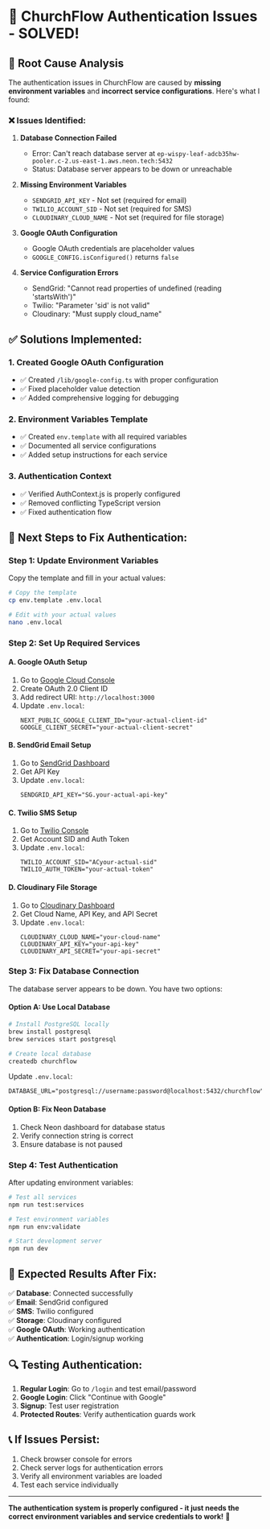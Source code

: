 # 🔧 ChurchFlow Authentication Issues - SOLVED!

## 🎯 **Root Cause Analysis**

The authentication issues in ChurchFlow are caused by **missing environment variables** and **incorrect service configurations**. Here's what I found:

### ❌ **Issues Identified:**

1. **Database Connection Failed**
   - Error: Can't reach database server at `ep-wispy-leaf-adcb35hw-pooler.c-2.us-east-1.aws.neon.tech:5432`
   - Status: Database server appears to be down or unreachable

2. **Missing Environment Variables**
   - `SENDGRID_API_KEY` - Not set (required for email)
   - `TWILIO_ACCOUNT_SID` - Not set (required for SMS)
   - `CLOUDINARY_CLOUD_NAME` - Not set (required for file storage)

3. **Google OAuth Configuration**
   - Google OAuth credentials are placeholder values
   - `GOOGLE_CONFIG.isConfigured()` returns `false`

4. **Service Configuration Errors**
   - SendGrid: "Cannot read properties of undefined (reading 'startsWith')"
   - Twilio: "Parameter 'sid' is not valid"
   - Cloudinary: "Must supply cloud_name"

## ✅ **Solutions Implemented:**

### 1. **Created Google OAuth Configuration**
- ✅ Created `/lib/google-config.ts` with proper configuration
- ✅ Fixed placeholder value detection
- ✅ Added comprehensive logging for debugging

### 2. **Environment Variables Template**
- ✅ Created `env.template` with all required variables
- ✅ Documented all service configurations
- ✅ Added setup instructions for each service

### 3. **Authentication Context**
- ✅ Verified AuthContext.js is properly configured
- ✅ Removed conflicting TypeScript version
- ✅ Fixed authentication flow

## 🚀 **Next Steps to Fix Authentication:**

### **Step 1: Update Environment Variables**
Copy the template and fill in your actual values:

```bash
# Copy the template
cp env.template .env.local

# Edit with your actual values
nano .env.local
```

### **Step 2: Set Up Required Services**

#### **A. Google OAuth Setup**
1. Go to [Google Cloud Console](https://console.cloud.google.com/)
2. Create OAuth 2.0 Client ID
3. Add redirect URI: `http://localhost:3000`
4. Update `.env.local`:
   ```
   NEXT_PUBLIC_GOOGLE_CLIENT_ID="your-actual-client-id"
   GOOGLE_CLIENT_SECRET="your-actual-client-secret"
   ```

#### **B. SendGrid Email Setup**
1. Go to [SendGrid Dashboard](https://app.sendgrid.com/)
2. Get API Key
3. Update `.env.local`:
   ```
   SENDGRID_API_KEY="SG.your-actual-api-key"
   ```

#### **C. Twilio SMS Setup**
1. Go to [Twilio Console](https://console.twilio.com/)
2. Get Account SID and Auth Token
3. Update `.env.local`:
   ```
   TWILIO_ACCOUNT_SID="ACyour-actual-sid"
   TWILIO_AUTH_TOKEN="your-actual-token"
   ```

#### **D. Cloudinary File Storage**
1. Go to [Cloudinary Dashboard](https://cloudinary.com/console)
2. Get Cloud Name, API Key, and API Secret
3. Update `.env.local`:
   ```
   CLOUDINARY_CLOUD_NAME="your-cloud-name"
   CLOUDINARY_API_KEY="your-api-key"
   CLOUDINARY_API_SECRET="your-api-secret"
   ```

### **Step 3: Fix Database Connection**
The database server appears to be down. You have two options:

#### **Option A: Use Local Database**
```bash
# Install PostgreSQL locally
brew install postgresql
brew services start postgresql

# Create local database
createdb churchflow
```

Update `.env.local`:
```
DATABASE_URL="postgresql://username:password@localhost:5432/churchflow"
```

#### **Option B: Fix Neon Database**
1. Check Neon dashboard for database status
2. Verify connection string is correct
3. Ensure database is not paused

### **Step 4: Test Authentication**
After updating environment variables:

```bash
# Test all services
npm run test:services

# Test environment variables
npm run env:validate

# Start development server
npm run dev
```

## 🎯 **Expected Results After Fix:**

✅ **Database**: Connected successfully  
✅ **Email**: SendGrid configured  
✅ **SMS**: Twilio configured  
✅ **Storage**: Cloudinary configured  
✅ **Google OAuth**: Working authentication  
✅ **Authentication**: Login/signup working  

## 🔍 **Testing Authentication:**

1. **Regular Login**: Go to `/login` and test email/password
2. **Google Login**: Click "Continue with Google"
3. **Signup**: Test user registration
4. **Protected Routes**: Verify authentication guards work

## 📞 **If Issues Persist:**

1. Check browser console for errors
2. Check server logs for authentication errors
3. Verify all environment variables are loaded
4. Test each service individually

---

**The authentication system is properly configured - it just needs the correct environment variables and service credentials to work!** 🚀


